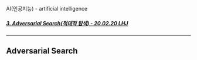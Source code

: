 AI(인공지능) - artificial intelligence

##### [3. Adversarial Search(적대적 탐색) - 20.02.20 LHJ](#adversarial-search)

---

## Adversarial Search

